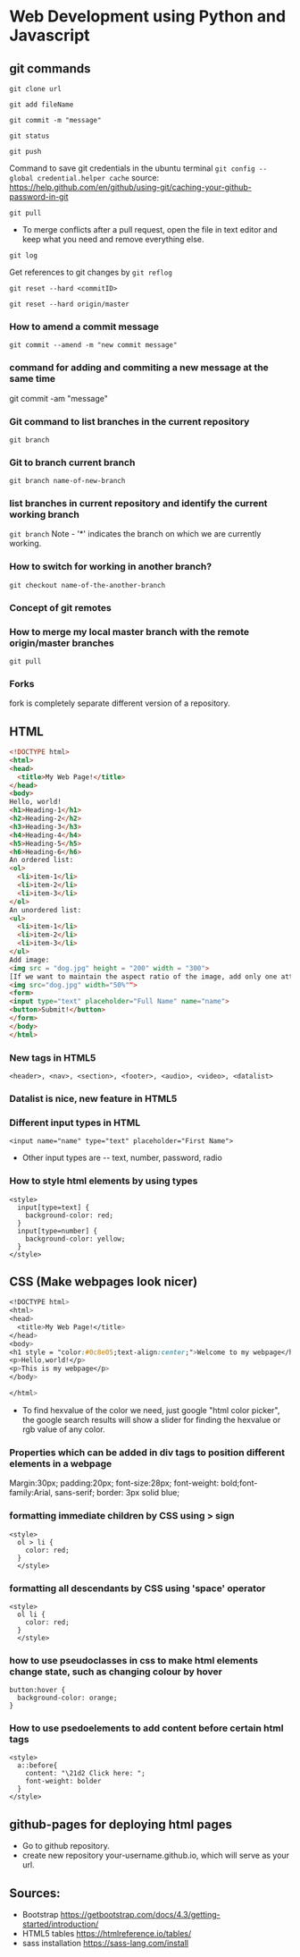 # Web Development using Python and Javascript
## git commands

```git clone url```

```git add fileName```

```git commit -m "message"```

```git status```

```git push```

Command to save git credentials in the ubuntu terminal ```git config --global credential.helper cache``` source: <https://help.github.com/en/github/using-git/caching-your-github-password-in-git>

```git pull```

* To merge conflicts after a pull request, open the file in text editor and keep what you need and remove everything else.

```git log```


Get references to git changes by ```git reflog``` 

```git reset --hard <commitID>```

```git reset --hard origin/master```

### How to amend a commit message
```git commit --amend -m "new commit message"```

### command for adding and commiting a new message at the same time
git commit -am "message"

### Git command to list branches in the current repository
```git branch```

### Git to branch current branch
```git branch name-of-new-branch```

### list branches in current repository and identify the  current working branch
```git branch```
Note - '*' indicates the branch on which we are currently working.

### How to switch for working in another branch?
```git checkout name-of-the-another-branch```

### Concept of git remotes
### How to merge my local master branch with the remote origin/master branches
```git pull```

### Forks
fork is completely separate different version of a repository.



## HTML

```html
<!DOCTYPE html>
<html>
<head>
  <title>My Web Page!</title>
</head>
<body>
Hello, world!
<h1>Heading-1</h1>
<h2>Heading-2</h2>
<h3>Heading-3</h3>
<h4>Heading-4</h4>
<h5>Heading-5</h5>
<h6>Heading-6</h6>
An ordered list:
<ol>
  <li>item-1</li>
  <li>item-2</li>
  <li>item-3</li>
</ol>
An unordered list:
<ul>
  <li>item-1</li>
  <li>item-2</li>
  <li>item-3</li>
</ul>
Add image:
<img src = "dog.jpg" height = "200" width = "300">
[If we want to maintain the aspect ratio of the image, add only one attribute, either height or width.]
<img src="dog.jpg" width="50%"">
<form>
<input type="text" placeholder="Full Name" name="name">
<button>Submit!</button>
</form>
</body>
</html>
```
### New tags in HTML5
```<header>, <nav>, <section>, <footer>, <audio>, <video>, <datalist>```

### Datalist is  nice, new feature in HTML5

### Different input types in HTML
```<input name="name" type="text" placeholder="First Name">```
- Other input types are -- text, number, password, radio

### How to style html elements by using types
```
<style>
  input[type=text] {
    background-color: red;
  }
  input[type=number] {
    background-color: yellow;
  }
</style>
```

## CSS (Make  webpages look nicer)
```CSS
<!DOCTYPE html>
<html>
<head>
  <title>My Web Page!</title>
</head>
<body>
<h1 style = "color:#0c8e05;text-align:center;">Welcome to my webpage</h1>
<p>Hello,world!</p>
<p>This is my webpage</p>
</body>

</html>
```
* To find hexvalue of the color we need, just google "html color picker", the google search results will show a slider for finding the hexvalue or rgb value of any color.
### Properties which can be added in div tags to position different elements in a webpage
Margin:30px; padding:20px; font-size:28px; font-weight: bold;font-family:Arial, sans-serif; border: 3px solid blue;

### formatting immediate children by CSS using > sign
```
<style>
  ol > li {
    color: red;
  }
  </style>
  ```

### formatting all descendants by CSS using 'space' operator
  ```
  <style>
    ol li {
      color: red;
    }
    </style>
  ```

### how to use pseudoclasses in css to make html elements change state, such as changing colour by hover
```
button:hover {
  background-color: orange;
}
```
### How to use psedoelements to add content before certain html tags
```
<style>
  a::before{
    content: "\21d2 Click here: ";
    font-weight: bolder
  }
</style>
```
## github-pages for deploying html pages
- Go to github repository.
- create new repository your-username.github.io, which will serve as your url.

## Sources:
* Bootstrap <https://getbootstrap.com/docs/4.3/getting-started/introduction/>
* HTML5 tables https://htmlreference.io/tables/
* sass installation https://sass-lang.com/install
